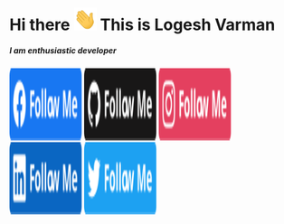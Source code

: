 

# Hi there <img src="https://raw.githubusercontent.com/ChandruSankar/ChandruSankar/master/assets/Hi.gif" width="40" height="40"> This is Logesh Varman
##### I am enthusiastic developer

<a href="https://www.facebook.com/lokesh.messi.927/" target="_blank" style="text-decoration: none">
  <img src="https://raw.githubusercontent.com/ChandruSankar/ChandruSankar/master/assets/facebook.svg" width="128" height="128">
</a>

<a href="https://github.com/Logeshvarman" target="_blank" style="text-decoration: none">
  <img src="https://raw.githubusercontent.com/ChandruSankar/ChandruSankar/master/assets/github.svg" width="128" height="128">
</a>


<a href="https://www.instagram.com/logesh_varman" target="_blank" style="text-decoration: none">
  <img src="https://raw.githubusercontent.com/ChandruSankar/ChandruSankar/master/assets/instagram.svg" width="128" height="128">
</a>

<a href="https://www.linkedin.com/in/logesh-varman-7699021b1/" target="_blank" style="text-decoration: none">
  <img src="https://raw.githubusercontent.com/ChandruSankar/ChandruSankar/master/assets/linkedin.svg" width="128" height="128">
</a>

<a href="https://twitter.com/logesh_varman" target="_blank" style="text-decoration: none">
  <img src="https://raw.githubusercontent.com/ChandruSankar/ChandruSankar/master/assets/twitter.svg" width="128" height="128">
</a>

